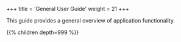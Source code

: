 +++
title = 'General User Guide'
weight = 21
+++

This guide provides a general overview of application functionality.

{{% children depth=999 %}}